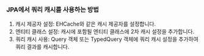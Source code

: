 ### JPA에서 쿼리 캐시를 사용하는 방법

1. 캐시 제공자 설정: EHCache와 같은 캐시 제공자를 설정합니다.
2. 엔티티 클래스 설정: 캐시에 포함될 엔티티 클래스에 2차 캐시 설정을 추가합니다.
3. 쿼리 캐시 사용: Query 객체 또는 TypedQuery 객체에 쿼리 캐시 설정을 추가하여 쿼리 결과를 캐시합니다.
